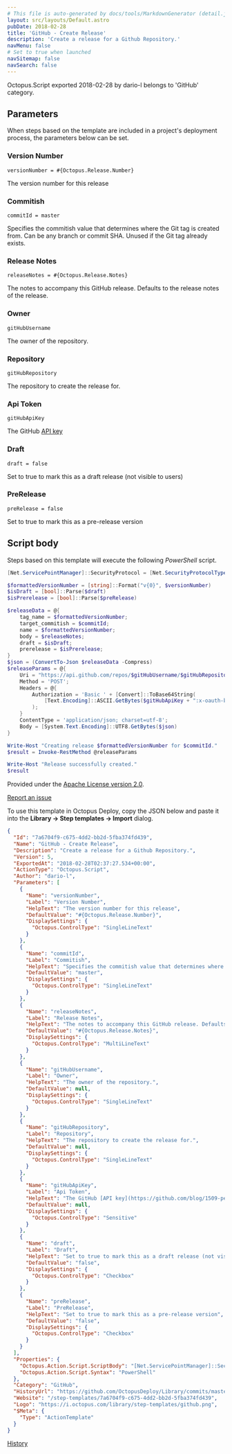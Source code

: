 ```yaml
---
# This file is auto-generated by docs/tools/MarkdownGenerator (detail.js)
layout: src/layouts/Default.astro
pubDate: 2018-02-28
title: 'GitHub - Create Release'
description: 'Create a release for a Github Repository.'
navMenu: false
# Set to true when launched
navSitemap: false
navSearch: false
---
```


Octopus.Script exported 2018-02-28 by dario-l belongs to 'GitHub' category.

## Parameters

When steps based on the template are included in a project's deployment process, the parameters below can be set.


<div class="param">

### Version Number

`versionNumber = #{Octopus.Release.Number}`

The version number for this release

</div>
        
<div class="param">

### Commitish

`commitId = master`

Specifies the commitish value that determines where the Git tag is created from. Can be any branch or commit SHA. Unused if the Git tag already exists.

</div>
        
<div class="param">

### Release Notes

`releaseNotes = #{Octopus.Release.Notes}`

The notes to accompany this GitHub release. Defaults to the release notes of the release.

</div>
        
<div class="param">

### Owner

`gitHubUsername`

The owner of the repository.

</div>
        
<div class="param">

### Repository

`gitHubRepository`

The repository to create the release for.

</div>
        
<div class="param">

### Api Token

`gitHubApiKey`

The GitHub [API key](https://github.com/blog/1509-personal-api-tokens)

</div>
        
<div class="param">

### Draft

`draft = false`

Set to true to mark this as a draft release (not visible to users)

</div>
        
<div class="param">

### PreRelease

`preRelease = false`

Set to true to mark this as a pre-release version

</div>
        

## Script body

Steps based on this template will execute the following *PowerShell* script.

```powershell
[Net.ServicePointManager]::SecurityProtocol = [Net.SecurityProtocolType]::Tls12

$formattedVersionNumber = [string]::Format("v{0}", $versionNumber)
$isDraft = [bool]::Parse($draft)
$isPrerelease = [bool]::Parse($preRelease)

$releaseData = @{
    tag_name = $formattedVersionNumber;
    target_commitish = $commitId;
    name = $formattedVersionNumber;
    body = $releaseNotes;
    draft = $isDraft;
    prerelease = $isPrerelease;
}
$json = (ConvertTo-Json $releaseData -Compress)
$releaseParams = @{
    Uri = "https://api.github.com/repos/$gitHubUsername/$gitHubRepository/releases";
    Method = 'POST';
    Headers = @{
        Authorization = 'Basic ' + [Convert]::ToBase64String(
            [Text.Encoding]::ASCII.GetBytes($gitHubApiKey + ":x-oauth-basic")
        );
    }
    ContentType = 'application/json; charset=utf-8';
    Body = [System.Text.Encoding]::UTF8.GetBytes($json)
}

Write-Host "Creating release $formattedVersionNumber for $commitId."
$result = Invoke-RestMethod @releaseParams

Write-Host "Release successfully created."
$result
```

Provided under the [Apache License version 2.0](https://github.com/OctopusDeploy/Library/blob/master/LICENSE.txt).

[Report an issue](https://github.com/OctopusDeploy/Library/issues/new?assignees=&labels=&projects=&template=bug-report.yml&title=Issue%20with%20GitHub%20-%20Create%20Release&step-template=GitHub%20-%20Create%20Release)

<div class="get-json">

To use this template in Octopus Deploy, copy the JSON below and paste it into the **Library → Step templates → Import** dialog.

```json
{
  "Id": "7a6704f9-c675-4dd2-bb2d-5fba374fd439",
  "Name": "GitHub - Create Release",
  "Description": "Create a release for a Github Repository.",
  "Version": 5,
  "ExportedAt": "2018-02-28T02:37:27.534+00:00",
  "ActionType": "Octopus.Script",
  "Author": "dario-l",
  "Parameters": [
    {
      "Name": "versionNumber",
      "Label": "Version Number",
      "HelpText": "The version number for this release",
      "DefaultValue": "#{Octopus.Release.Number}",
      "DisplaySettings": {
        "Octopus.ControlType": "SingleLineText"
      }
    },
    {
      "Name": "commitId",
      "Label": "Commitish",
      "HelpText": "Specifies the commitish value that determines where the Git tag is created from. Can be any branch or commit SHA. Unused if the Git tag already exists.",
      "DefaultValue": "master",
      "DisplaySettings": {
        "Octopus.ControlType": "SingleLineText"
      }
    },
    {
      "Name": "releaseNotes",
      "Label": "Release Notes",
      "HelpText": "The notes to accompany this GitHub release. Defaults to the release notes of the release.",
      "DefaultValue": "#{Octopus.Release.Notes}",
      "DisplaySettings": {
        "Octopus.ControlType": "MultiLineText"
      }
    },
    {
      "Name": "gitHubUsername",
      "Label": "Owner",
      "HelpText": "The owner of the repository.",
      "DefaultValue": null,
      "DisplaySettings": {
        "Octopus.ControlType": "SingleLineText"
      }
    },
    {
      "Name": "gitHubRepository",
      "Label": "Repository",
      "HelpText": "The repository to create the release for.",
      "DefaultValue": null,
      "DisplaySettings": {
        "Octopus.ControlType": "SingleLineText"
      }
    },
    {
      "Name": "gitHubApiKey",
      "Label": "Api Token",
      "HelpText": "The GitHub [API key](https://github.com/blog/1509-personal-api-tokens)",
      "DefaultValue": null,
      "DisplaySettings": {
        "Octopus.ControlType": "Sensitive"
      }
    },
    {
      "Name": "draft",
      "Label": "Draft",
      "HelpText": "Set to true to mark this as a draft release (not visible to users)",
      "DefaultValue": "false",
      "DisplaySettings": {
        "Octopus.ControlType": "Checkbox"
      }
    },
    {
      "Name": "preRelease",
      "Label": "PreRelease",
      "HelpText": "Set to true to mark this as a pre-release version",
      "DefaultValue": "false",
      "DisplaySettings": {
        "Octopus.ControlType": "Checkbox"
      }
    }
  ],
  "Properties": {
    "Octopus.Action.Script.ScriptBody": "[Net.ServicePointManager]::SecurityProtocol = [Net.SecurityProtocolType]::Tls12\n\n$formattedVersionNumber = [string]::Format(\"v{0}\", $versionNumber)\n$isDraft = [bool]::Parse($draft)\n$isPrerelease = [bool]::Parse($preRelease)\n\n$releaseData = @{\n    tag_name = $formattedVersionNumber;\n    target_commitish = $commitId;\n    name = $formattedVersionNumber;\n    body = $releaseNotes;\n    draft = $isDraft;\n    prerelease = $isPrerelease;\n}\n$json = (ConvertTo-Json $releaseData -Compress)\n$releaseParams = @{\n    Uri = \"https://api.github.com/repos/$gitHubUsername/$gitHubRepository/releases\";\n    Method = 'POST';\n    Headers = @{\n        Authorization = 'Basic ' + [Convert]::ToBase64String(\n            [Text.Encoding]::ASCII.GetBytes($gitHubApiKey + \":x-oauth-basic\")\n        );\n    }\n    ContentType = 'application/json; charset=utf-8';\n    Body = [System.Text.Encoding]::UTF8.GetBytes($json)\n}\n\nWrite-Host \"Creating release $formattedVersionNumber for $commitId.\"\n$result = Invoke-RestMethod @releaseParams\n\nWrite-Host \"Release successfully created.\"\n$result",
    "Octopus.Action.Script.Syntax": "PowerShell"
  },
  "Category": "GitHub",
  "HistoryUrl": "https://github.com/OctopusDeploy/Library/commits/master/step-templates//opt/buildagent/work/75443764cd38076d/step-templates/github-tag-release.json",
  "Website": "/step-templates/7a6704f9-c675-4dd2-bb2d-5fba374fd439",
  "Logo": "https://i.octopus.com/library/step-templates/github.png",
  "$Meta": {
    "Type": "ActionTemplate"
  }
}
```

[History](https://github.com/OctopusDeploy/Library/commits/master/step-templates/https://github.com/OctopusDeploy/Library/commits/master/step-templates//opt/buildagent/work/75443764cd38076d/step-templates/github-tag-release.json)

</div>
